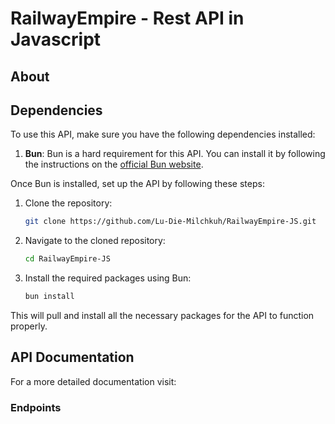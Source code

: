 # RailwayEmpire - Rest API in Javascript

## About

## Dependencies

To use this API, make sure you have the following dependencies installed:

1. **Bun**: Bun is a hard requirement for this API. You can install it by following the instructions on the [official Bun website](https://bun.sh/).

Once Bun is installed, set up the API by following these steps:

1. Clone the repository:

    ```bash
    git clone https://github.com/Lu-Die-Milchkuh/RailwayEmpire-JS.git
    ```

2. Navigate to the cloned repository:

    ```bash
    cd RailwayEmpire-JS
    ```

3. Install the required packages using Bun:

    ```bash
    bun install
    ```

This will pull and install all the necessary packages for the API to function properly. 


## API Documentation
For a more detailed documentation visit: 

### Endpoints

